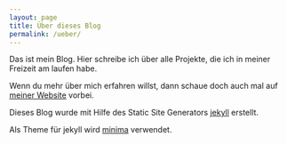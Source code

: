 ```yaml
---
layout: page
title: Über dieses Blog
permalink: /ueber/
---
```


Das ist mein Blog. Hier schreibe ich über alle Projekte, die ich in meiner
Freizeit am laufen habe.

Wenn du mehr über mich erfahren willst, dann schaue doch auch mal auf
[meiner Website](https://kalehmann.de/) vorbei.

Dieses Blog wurde mit Hilfe des Static Site Generators [jekyll](https://github.com/jekyll/jekyll) erstellt.

Als Theme für jekyll wird [minima](https://github.com/jekyll/minima) verwendet.
